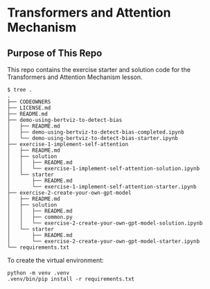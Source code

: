 # Transformers and Attention Mechanism

## Purpose of This Repo

This repo contains the exercise starter and solution code for the Transformers and Attention Mechanism lesson.

```
$ tree .
.
├── CODEOWNERS
├── LICENSE.md
├── README.md
├── demo-using-bertviz-to-detect-bias
│   ├── README.md
│   ├── demo-using-bertviz-to-detect-bias-completed.ipynb
│   └── demo-using-bertviz-to-detect-bias-starter.ipynb
├── exercise-1-implement-self-attention
│   ├── README.md
│   ├── solution
│   │   ├── README.md
│   │   └── exercise-1-implement-self-attention-solution.ipynb
│   └── starter
│       ├── README.md
│       └── exercise-1-implement-self-attention-starter.ipynb
├── exercise-2-create-your-own-gpt-model
│   ├── README.md
│   ├── solution
│   │   ├── README.md
│   │   ├── common.py
│   │   └── exercise-2-create-your-own-gpt-model-solution.ipynb
│   └── starter
│       ├── README.md
│       └── exercise-2-create-your-own-gpt-model-starter.ipynb
└── requirements.txt
```

To create the virtual environment:

```
python -m venv .venv
.venv/bin/pip install -r requirements.txt
```